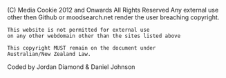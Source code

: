 

  (C) Media Cookie 2012 and Onwards All Rights Reserved
	Any external use other then Github or moodsearch.net render
	the user breaching copyright.

    This website is not permitted for external use
    on any other webdomain other than the sites listed above

    This copyright MUST remain on the document under
    Australian/New Zealand Law.

   Coded by Jordan Diamond & Daniel Johnson
   

 
